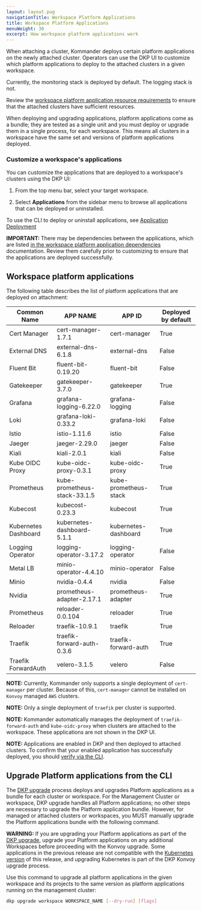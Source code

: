 ```yaml
---
layout: layout.pug
navigationTitle: Workspace Platform Applications
title: Workspace Platform Applications
menuWeight: 30
excerpt: How workspace platform applications work
---
```


When attaching a cluster, Kommander deploys certain platform applications on the newly attached cluster. Operators can use the DKP UI to customize which platform applications to deploy to the attached clusters in a given workspace.

Currently, the monitoring stack is deployed by default. The logging stack is not.

Review the [workspace platform application resource requirements](./platform-application-requirements/) to ensure that the attached clusters have sufficient resources.

When deploying and upgrading applications, platform applications come as a bundle; they are tested as a single unit and you must deploy or upgrade them in a single process, for each workspace. This means all clusters in a workspace have the same set and versions of platform applications deployed.

### Customize a workspace's applications

You can customize the applications that are deployed to a workspace's clusters using the DKP UI:

1.  From the top menu bar, select your target workspace.

1.  Select **Applications** from the sidebar menu to browse all applications that can be deployed or uninstalled.

To use the CLI to deploy or uninstall applications, see [Application Deployment](./application-deployment)

<p class="message--important"><strong>IMPORTANT: </strong>There may be dependencies between the applications, which are listed <a href="./platform-application-dependencies/">in the workspace platform application dependencies</a> documentation. Review them carefully prior to customizing to ensure that the applications are deployed successfully.</p>

## Workspace platform applications

The following table describes the list of platform applications that are deployed on attachment:

| Common Name          | APP NAME                      | APP ID                | Deployed by default |
|----------------------| ----------------------------- | --------------------- | ------------------- |
| Cert Manager         | cert-manager-1.7.1            | cert-manager          | True                |
| External DNS         | external-dns-6.1.8            | external-dns          | False               |
| Fluent Bit           | fluent-bit-0.19.20            | fluent-bit            | False               |
| Gatekeeper           | gatekeeper-3.7.0              | gatekeeper            | True                |
| Grafana              | grafana-logging-6.22.0        | grafana-logging       | False               |
| Loki                 | grafana-loki-0.33.2           | grafana-loki          | False               |
| Istio                | istio-1.11.6                  | istio                 | False               |
| Jaeger               | jaeger-2.29.0                 | jaeger                | False               |
| Kiali                | kiali-2.0.1                   | kiali                 | False               |
| Kube OIDC Proxy      | kube-oidc-proxy-0.3.1         | kube-oidc-proxy       | True                |
| Prometheus           | kube-prometheus-stack-33.1.5  | kube-prometheus-stack | True                |
| Kubecost             | kubecost-0.23.3               | kubecost              | True                |
| Kubernetes Dashboard | kubernetes-dashboard-5.1.1    | kubernetes-dashboard  | True                |
| Logging Operator     | logging-operator-3.17.2       | logging-operator      | False               |
| Metal LB             | minio-operator-4.4.10         | minio-operator        | False               |
| Minio                | nvidia-0.4.4                  | nvidia                | False               |
| Nvidia               | prometheus-adapter-2.17.1     | prometheus-adapter    | True                |
| Prometheus           | reloader-0.0.104              | reloader              | True                |
| Reloader             | traefik-10.9.1                | traefik               | True                |
| Traefik              | traefik-forward-auth-0.3.6    | traefik-forward-auth  | True                |
| Traefik ForwardAuth  | velero-3.1.5                  | velero                | False               |

<p class="message--note"><strong>NOTE: </strong>Currently, Kommander only supports a single deployment of <code>cert-manager</code> per cluster. Because of this, <code>cert-manager</code> cannot be installed on <code>Konvoy</code> managed <code>AWS</code> clusters.</p>

<p class="message--note"><strong>NOTE: </strong>Only a single deployment of <code>traefik</code> per cluster is supported.</p>

<p class="message--note"><strong>NOTE: </strong>Kommander automatically manages the deployment of <code>traefik-forward-auth</code> and <code>kube-oidc-proxy</code> when clusters are attached to the workspace. These applications are not shown in the DKP UI.</p>

<p class="message--note"><strong>NOTE: </strong>Applications are enabled in DKP and then deployed to attached clusters. To confirm that your enabled application has successfully deployed, you should <a href="../platform-applications/application-deployment#verify-applications">verify via the CLI</a>.</p>

## Upgrade Platform applications from the CLI

The [DKP upgrade](../../../dkp-upgrade) process deploys and upgrades Platform applications as a bundle for each cluster or workspace. For the Management Cluster or workspace, DKP upgrade handles all Platform applications; no other steps are necessary to upgrade the Platform application bundle. However, for managed or attached clusters or workspaces, you MUST manually upgrade the Platform applications bundle with the following command.

<p class="message--warning"><strong>WARNING: </strong>If you are upgrading your Platform applications as part of the <a href="../../../dkp-upgrade">DKP upgrade</a>, upgrade your Platform applications on any additional Workspaces before proceeding with the Konvoy upgrade. Some applications in the previous release are not compatible with the <a href="../../../release-notes/">Kubernetes version</a> of this release, and upgrading Kubernetes is part of the DKP Konvoy upgrade process.
</p>

Use this command to upgrade all platform applications in the given workspace and its projects to the same version as platform applications running on the management cluster:

```bash
dkp upgrade workspace WORKSPACE_NAME [--dry-run] [flags]
```
